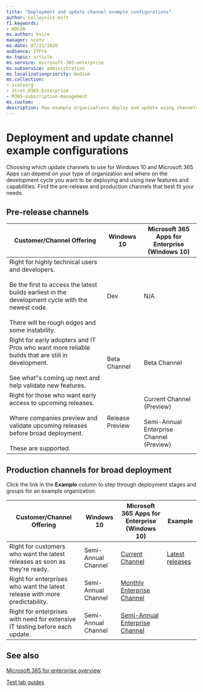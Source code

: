 ```yaml
---
title: "Deployment and update channel example configurations"
author: kelleyvice-msft
f1.keywords:
- NOCSH
ms.author: kvice
manager: scotv
ms.date: 07/21/2020
audience: ITPro
ms.topic: article
ms.service: microsoft-365-enterprise
ms.subservice: administration
ms.localizationpriority: medium
ms.collection: 
- scotvorg
- Strat_O365_Enterprise
- M365-subscription-management
ms.custom:
description: How example organizations deploy and update using channels.
---
```


# Deployment and update channel example configurations

Choosing which update channels to use for Windows 10 and Microsoft 365 Apps can depend on your type of organization and where on the development cycle you want to be deploying and using new features and capabilities. Find the pre-release and production channels that best fit your needs.

## Pre-release channels

|Customer/Channel Offering|Windows 10|Microsoft 365 Apps for Enterprise (Windows 10)|
|---|---|---|
|Right for highly technical users and developers. <br/><br/> Be the first to access the latest builds earliest in the development cycle with the newest code. <br/><br/> There will be rough edges and some instability.|Dev|N/A|
|Right for early adopters and IT Pros who want more reliable builds that are still in development. <br/><br/> See what"s coming up next and help validate new features.|Beta Channel|Beta Channel|
|Right for those who want early access to upcoming releases. <br/><br/> Where companies preview and validate upcoming releases before broad deployment. <br/><br/> These are supported.|Release Preview|Current Channel (Preview) <br/><br/> Semi-Annual Enterprise Channel (Preview)|

## Production channels for broad deployment

Click the link in the **Example** column to step through deployment stages and groups for an example organization.

|Customer/Channel Offering|Windows 10|Microsoft 365 Apps for Enterprise (Windows 10)|Example|
|---|---|---|---|
|Right for customers who want the latest releases as soon as they're ready.|Semi-Annual Channel|[Current Channel](/deployoffice/overview-update-channels#current-channel-overview)|[Latest releases](deploy-update-channels-examples-rapid-deploy.md)|
|Right for enterprises who want the latest release with more predictability.|Semi-Annual Channel|[Monthly Enterprise Channel](/deployoffice/overview-update-channels#monthly-enterprise-channel-overview)||
|Right for enterprises with need for extensive IT testing before each update.|Semi-Annual Channel|[Semi-Annual Enterprise Channel](/deployoffice/overview-update-channels#semi-annual-enterprise-channel-overview)||

## See also

[Microsoft 365 for enterprise overview](microsoft-365-overview.md)

[Test lab guides](m365-enterprise-test-lab-guides.md)